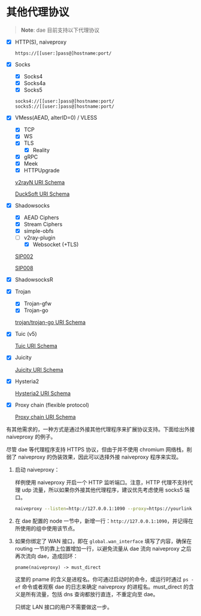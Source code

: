 # 其他代理协议

> **Note**: dae 目前支持以下代理协议

- [x] HTTP(S), naiveproxy
  ```
  https://[[user:]pass@]hostname:port/
  ```
- [x] Socks
  - [x] Socks4
  - [x] Socks4a
  - [x] Socks5

  ```
  socks4://[[user:]pass@]hostname:port/
  socks5://[[user:]pass@]hostname:port/
  ```

- [x] VMess(AEAD, alterID=0) / VLESS
  - [x] TCP
  - [x] WS
  - [x] TLS
    - [x] Reality
  - [x] gRPC
  - [x] Meek
  - [x] HTTPUpgrade

  [v2rayN URI Schema](https://github.com/2dust/v2rayN/wiki/%E5%88%86%E4%BA%AB%E9%93%BE%E6%8E%A5%E6%A0%BC%E5%BC%8F%E8%AF%B4%E6%98%8E(ver-2))

  [DuckSoft URI Schema](https://github.com/XTLS/Xray-core/discussions/716)

- [x] Shadowsocks
  - [x] AEAD Ciphers
  - [x] Stream Ciphers
  - [x] simple-obfs
  - [ ] v2ray-plugin
    - [x] Websocket (+TLS)

  [SIP002](https://shadowsocks.org/doc/sip002.html)

  [SIP008](https://shadowsocks.org/doc/sip008.html)

- [x] ShadowsocksR

- [x] Trojan
  - [x] Trojan-gfw
  - [x] Trojan-go

  [trojan/trojan-go URI Schema](https://p4gefau1t.github.io/trojan-go/developer/url/)

- [x] Tuic (v5)

  [Tuic URI Schema](https://github.com/daeuniverse/dae/discussions/182)

- [x] Juicity

  [Juicity URI Schema](https://github.com/juicity/juicity?tab=readme-ov-file#link-format)

- [x] Hysteria2

  [Hysteria2 URI Schema](https://v2.hysteria.network/zh/docs/developers/URI-Scheme)

- [x] Proxy chain (flexible protocol)

  [Proxy chain URI Schema](https://github.com/daeuniverse/dae/discussions/236)

有其他需求的，一种方式是通过外接其他代理程序来扩展协议支持。下面给出外接 naiveproxy 的例子。

尽管 dae 等代理程序支持 HTTPS 协议，但由于并不使用 chromium 网络栈，削弱了 naiveproxy 的伪装效果，因此可以选择外接 naiveproxy 程序来实现。

1. 启动 naiveproxy：

   样例使用 naiveproxy 开启一个 HTTP 监听端口。注意，HTTP 代理不支持代理 udp 流量，所以如果你外接其他代理程序，建议优先考虑使用 socks5 端口。

   ```bash
   naiveproxy --listen=http://127.0.0.1:1090 --proxy=https://yourlink
   ```

2. 在 dae 配置的 node 一节中，新增一行：`http://127.0.0.1:1090`，并记得在所使用的组中使用该节点。

3. 如果你绑定了 WAN 接口，即在 `global.wan_interface` 填写了内容，确保在 routing 一节的靠上位置增加一行，以避免流量从 dae 流向 naiveproxy 之后再次流向 dae，造成回环：

   ```shell
   pname(naiveproxy) -> must_direct
   ```

   这里的 pname 的含义是进程名。你可通过启动时的命令，或运行时通过 `ps -ef` 命令或者观察 dae 的日志来确定 naiveproxy 的进程名。must_direct 的含义是所有流量，包括 dns 查询都放行直连，不重定向至 dae。

   只绑定 LAN 接口的用户不需要做这一步。
